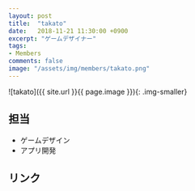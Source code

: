 ```yaml
---
layout: post
title:  "takato"
date:   2018-11-21 11:30:00 +0900
excerpt: "ゲームデザイナー"
tags:
- Members
comments: false
image: "/assets/img/members/takato.png"
---
```


![takato]({{ site.url }}{{ page.image }}){: .img-smaller}

## 担当

- ゲームデザイン
- アプリ開発

## リンク


